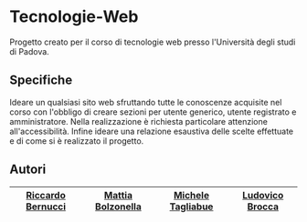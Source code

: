 # Tecnologie-Web
Progetto creato per il corso di tecnologie web presso l'Università degli studi di Padova.

## Specifiche
Ideare un qualsiasi sito web sfruttando tutte le conoscenze acquisite nel corso con l'obbligo di creare sezioni per utente generico,
utente registrato e amministratore. Nella realizzazione è richiesta particolare attenzione all'accessibilità. Infine ideare una relazione 
esaustiva delle scelte effettuate e di come si è realizzato il progetto.

## Autori
|[Riccardo Bernucci](https://github.com/riccardobek) | [Mattia Bolzonella](https://github.com/KamiShire) | [Michele Tagliabue](https://github.com/sommoMicc) | [Ludovico Brocca](https://github.com/ludobrocca) |
|---|---|---|---|
